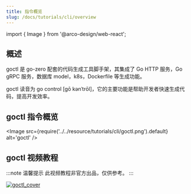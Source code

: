 ```yaml
---
title: 指令概览
slug: /docs/tutorials/cli/overview
---
```

import { Image } from '@arco-design/web-react';

## 概述

goctl 是 go-zero 配套的代码生成工具脚手架，其集成了 Go HTTP 服务，Go gRPC 服务，数据库 model，k8s，Dockerfile 等生成功能。

goctl 读音为 go control [ɡō kənˈtrōl]，它的主要功能是帮助开发者快速生成代码，提高开发效率。

## goctl 指令概览

<Image
      src={require('../../resource/tutorials/cli/goctl.png').default}
      alt='goctl'
/>

## goctl 视频教程

:::note 温馨提示
此视频教程非官方出品，仅供参考。
:::

<a href="https://www.bilibili.com/video/BV1Fr4y177Jf?t=2.9" alt="goctl 视频教程">

![goctl_cover](../../resource/tutorials/cli/goctl_cover.png)

</a>
